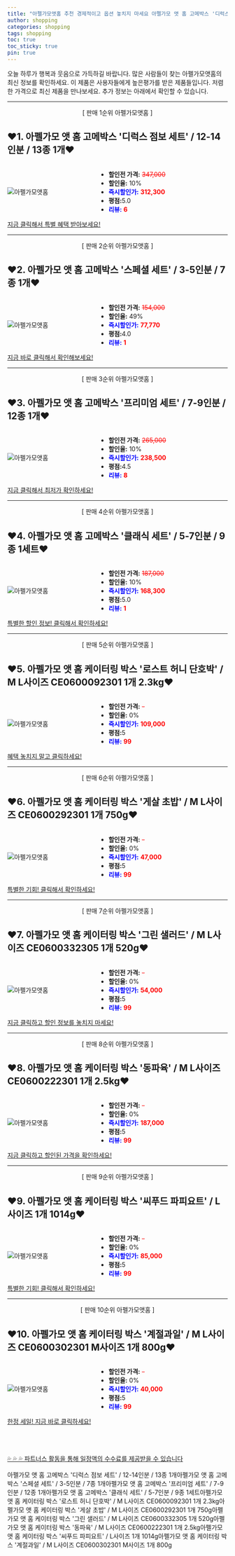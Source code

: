 ```yaml
---
title: "아펠가모앳홈 추천 경제적이고 옵션 놓치지 마세요 아펠가모 앳 홈 고메박스 '디럭스"
author: shopping
categories: shopping
tags: shopping
toc: true
toc_sticky: true
pin: true
---
```

오늘 하루가 행복과 웃음으로 가득하길 바랍니다. 많은 사람들이 찾는 아펠가모앳홈의 최신 정보를 확인하세요. 이 제품은 사용자들에게 높은평가를 받은 제품들입니다. 저렴한 가격으로 최신 제품을 만나보세요. 추가 정보는 아래에서 확인할 수 있습니다.

---
<p class="toplist" style="margin: 0 auto; display: block; width: fit-content;">[ 판매 1순위 아펠가모앳홈 ]</p>

<h2><strong>❤️1. 아펠가모 앳 홈 고메박스 '디럭스 점보 세트' / 12-14인분 / 13종 1개❤️</strong></h2>

<div style="display: flex; align-items: center;">
    <div style="flex: 0.4;">
        <img src="https://thumbnail8.coupangcdn.com/thumbnails/remote/230x230ex/image/vendor_inventory/8647/15acaff7d9f379f9bc8b3a0f1fbab6ef04fd3b5b5ee814d2b12fb2560b8c.jpg" alt="아펠가모앳홈" style="max-width: 100%;">
    </div>
    <div style="flex: 0.6; margin-left: 10px;">
        <ul>
            <li><strong>할인전 가격:</strong> <del style="color: red;">347,000</del></li>
            <li><strong>할인율:</strong> 10%</li>
            <li><span style='color:blue'><strong>즉시할인가:</strong></span> <span style='color:red'><strong>312,300</strong></span></li>
            <li><strong>평점:</strong>5.0</li>
            <li><span style='color:blue'><strong>리뷰:</strong></span> <span style='color:red'><strong>6</strong></span></li>
        </ul>
    </div>
</div>
<div class="center">
    <a href="https://selin100587.github.io?lptag=AF9450613&subid=githubio&pageKey=7579156367&traceid=V0-153&itemId=20003695655&vendorItemId=78917779060" class="myButton">
        지금 클릭해서 특별 혜택 받아보세요!
    </a>
</div>


---
<p class="toplist" style="margin: 0 auto; display: block; width: fit-content;">[ 판매 2순위 아펠가모앳홈 ]</p>

<h2><strong>❤️2. 아펠가모 앳 홈 고메박스 '스페셜 세트' / 3-5인분 / 7종 1개❤️</strong></h2>

<div style="display: flex; align-items: center;">
    <div style="flex: 0.4;">
        <img src="https://thumbnail8.coupangcdn.com/thumbnails/remote/230x230ex/image/vendor_inventory/9466/84fbc81e0cbcc968c6db54f7b0870d55652a8a68919969dab7dc9c06f9fe.jpg" alt="아펠가모앳홈" style="max-width: 100%;">
    </div>
    <div style="flex: 0.6; margin-left: 10px;">
        <ul>
            <li><strong>할인전 가격:</strong> <del style="color: red;">154,000</del></li>
            <li><strong>할인율:</strong> 49%</li>
            <li><span style='color:blue'><strong>즉시할인가:</strong></span> <span style='color:red'><strong>77,770</strong></span></li>
            <li><strong>평점:</strong>4.0</li>
            <li><span style='color:blue'><strong>리뷰:</strong></span> <span style='color:red'><strong>1</strong></span></li>
        </ul>
    </div>
</div>
<div class="center">
    <a href="https://selin100587.github.io?lptag=AF9450613&subid=githubio&pageKey=6306253184&traceid=V0-153&itemId=13065097726&vendorItemId=80327651415" class="myButton">
        지금 바로 클릭해서 확인해보세요!
    </a>
</div>


---
<p class="toplist" style="margin: 0 auto; display: block; width: fit-content;">[ 판매 3순위 아펠가모앳홈 ]</p>

<h2><strong>❤️3. 아펠가모 앳 홈 고메박스 '프리미엄 세트' / 7-9인분 / 12종 1개❤️</strong></h2>

<div style="display: flex; align-items: center;">
    <div style="flex: 0.4;">
        <img src="https://thumbnail10.coupangcdn.com/thumbnails/remote/230x230ex/image/vendor_inventory/9169/2aae12971d0eb589bcb69a70a88e46dcf94964d6f621db6a612be2223373.jpg" alt="아펠가모앳홈" style="max-width: 100%;">
    </div>
    <div style="flex: 0.6; margin-left: 10px;">
        <ul>
            <li><strong>할인전 가격:</strong> <del style="color: red;">265,000</del></li>
            <li><strong>할인율:</strong> 10%</li>
            <li><span style='color:blue'><strong>즉시할인가:</strong></span> <span style='color:red'><strong>238,500</strong></span></li>
            <li><strong>평점:</strong>4.5</li>
            <li><span style='color:blue'><strong>리뷰:</strong></span> <span style='color:red'><strong>8</strong></span></li>
        </ul>
    </div>
</div>
<div class="center">
    <a href="https://selin100587.github.io?lptag=AF9450613&subid=githubio&pageKey=6125608021&traceid=V0-153&itemId=11643281474&vendorItemId=78917784994" class="myButton">
        지금 클릭해서 최저가 확인하세요!
    </a>
</div>


---
<p class="toplist" style="margin: 0 auto; display: block; width: fit-content;">[ 판매 4순위 아펠가모앳홈 ]</p>

<h2><strong>❤️4. 아펠가모 앳 홈 고메박스 '클래식 세트' / 5-7인분 / 9종 1세트❤️</strong></h2>

<div style="display: flex; align-items: center;">
    <div style="flex: 0.4;">
        <img src="https://thumbnail10.coupangcdn.com/thumbnails/remote/230x230ex/image/vendor_inventory/99bf/c58dff1bbf1541efdb83b5ed0d13191bf6fc4ea99f403cea5b90538b0790.jpg" alt="아펠가모앳홈" style="max-width: 100%;">
    </div>
    <div style="flex: 0.6; margin-left: 10px;">
        <ul>
            <li><strong>할인전 가격:</strong> <del style="color: red;">187,000</del></li>
            <li><strong>할인율:</strong> 10%</li>
            <li><span style='color:blue'><strong>즉시할인가:</strong></span> <span style='color:red'><strong>168,300</strong></span></li>
            <li><strong>평점:</strong>5.0</li>
            <li><span style='color:blue'><strong>리뷰:</strong></span> <span style='color:red'><strong>1</strong></span></li>
        </ul>
    </div>
</div>
<div class="center">
    <a href="https://selin100587.github.io?lptag=AF9450613&subid=githubio&pageKey=6125608216&traceid=V0-153&itemId=11643282868&vendorItemId=78917786678" class="myButton">
        특별한 할인 정보! 클릭해서 확인하세요!
    </a>
</div>


---
<p class="toplist" style="margin: 0 auto; display: block; width: fit-content;">[ 판매 5순위 아펠가모앳홈 ]</p>

<h2><strong>❤️5. 아펠가모 앳 홈 케이터링 박스 '로스트 허니 단호박' / M L사이즈 CE0600092301 1개 2.3kg❤️</strong></h2>

<div style="display: flex; align-items: center;">
    <div style="flex: 0.4;">
        <img src="https://thumbnail7.coupangcdn.com/thumbnails/remote/230x230ex/image/vendor_inventory/a6f4/b8f72c5f3d4026921e4e29beb35bfb93a029c428186e281d2eb106e86a70.jpg" alt="아펠가모앳홈" style="max-width: 100%;">
    </div>
    <div style="flex: 0.6; margin-left: 10px;">
        <ul>
            <li><strong>할인전 가격:</strong> <del style="color: red;">-</del></li>
            <li><strong>할인율:</strong> 0%</li>
            <li><span style='color:blue'><strong>즉시할인가:</strong></span> <span style='color:red'><strong>109,000</strong></span></li>
            <li><strong>평점:</strong>5</li>
            <li><span style='color:blue'><strong>리뷰:</strong></span> <span style='color:red'><strong>99</strong></span></li>
        </ul>
    </div>
</div>
<div class="center">
    <a href="https://selin100587.github.io?lptag=AF9450613&subid=githubio&pageKey=7312472502&traceid=V0-153&itemId=20140482226&vendorItemId=87233987267" class="myButton">
        혜택 놓치지 말고 클릭하세요!
    </a>
</div>


---
<p class="toplist" style="margin: 0 auto; display: block; width: fit-content;">[ 판매 6순위 아펠가모앳홈 ]</p>

<h2><strong>❤️6. 아펠가모 앳 홈 케이터링 박스 '게살 초밥' / M L사이즈 CE0600292301 1개 750g❤️</strong></h2>

<div style="display: flex; align-items: center;">
    <div style="flex: 0.4;">
        <img src="https://thumbnail8.coupangcdn.com/thumbnails/remote/230x230ex/image/vendor_inventory/0011/81c806a9708c3de9b5ac58f3d2eb2da407253f3673380b6a77063e3f8434.jpg" alt="아펠가모앳홈" style="max-width: 100%;">
    </div>
    <div style="flex: 0.6; margin-left: 10px;">
        <ul>
            <li><strong>할인전 가격:</strong> <del style="color: red;">-</del></li>
            <li><strong>할인율:</strong> 0%</li>
            <li><span style='color:blue'><strong>즉시할인가:</strong></span> <span style='color:red'><strong>47,000</strong></span></li>
            <li><strong>평점:</strong>5</li>
            <li><span style='color:blue'><strong>리뷰:</strong></span> <span style='color:red'><strong>99</strong></span></li>
        </ul>
    </div>
</div>
<div class="center">
    <a href="https://selin100587.github.io?lptag=AF9450613&subid=githubio&pageKey=7310968784&traceid=V0-153&itemId=20140424049&vendorItemId=87233933763" class="myButton">
        특별한 기회! 클릭해서 확인하세요!
    </a>
</div>


---
<p class="toplist" style="margin: 0 auto; display: block; width: fit-content;">[ 판매 7순위 아펠가모앳홈 ]</p>

<h2><strong>❤️7. 아펠가모 앳 홈 케이터링 박스 '그린 샐러드' / M L사이즈 CE0600332305 1개 520g❤️</strong></h2>

<div style="display: flex; align-items: center;">
    <div style="flex: 0.4;">
        <img src="https://thumbnail10.coupangcdn.com/thumbnails/remote/230x230ex/image/vendor_inventory/1fcf/38200d8c2c22b676832bd29ab2fd64853932a3bba9ebdc184a320d82e72b.jpg" alt="아펠가모앳홈" style="max-width: 100%;">
    </div>
    <div style="flex: 0.6; margin-left: 10px;">
        <ul>
            <li><strong>할인전 가격:</strong> <del style="color: red;">-</del></li>
            <li><strong>할인율:</strong> 0%</li>
            <li><span style='color:blue'><strong>즉시할인가:</strong></span> <span style='color:red'><strong>54,000</strong></span></li>
            <li><strong>평점:</strong>5</li>
            <li><span style='color:blue'><strong>리뷰:</strong></span> <span style='color:red'><strong>99</strong></span></li>
        </ul>
    </div>
</div>
<div class="center">
    <a href="https://selin100587.github.io?lptag=AF9450613&subid=githubio&pageKey=7606018364&traceid=V0-153&itemId=20132212848&vendorItemId=87226159208" class="myButton">
        지금 클릭하고 할인 정보를 놓치지 마세요!
    </a>
</div>


---
<p class="toplist" style="margin: 0 auto; display: block; width: fit-content;">[ 판매 8순위 아펠가모앳홈 ]</p>

<h2><strong>❤️8. 아펠가모 앳 홈 케이터링 박스 '동파육' / M L사이즈 CE0600222301 1개 2.5kg❤️</strong></h2>

<div style="display: flex; align-items: center;">
    <div style="flex: 0.4;">
        <img src="https://thumbnail8.coupangcdn.com/thumbnails/remote/230x230ex/image/vendor_inventory/776a/d4afe62531f44cd721455410248cad51a0d2f1c70e28b398d4651b489a50.jpg" alt="아펠가모앳홈" style="max-width: 100%;">
    </div>
    <div style="flex: 0.6; margin-left: 10px;">
        <ul>
            <li><strong>할인전 가격:</strong> <del style="color: red;">-</del></li>
            <li><strong>할인율:</strong> 0%</li>
            <li><span style='color:blue'><strong>즉시할인가:</strong></span> <span style='color:red'><strong>187,000</strong></span></li>
            <li><strong>평점:</strong>5</li>
            <li><span style='color:blue'><strong>리뷰:</strong></span> <span style='color:red'><strong>99</strong></span></li>
        </ul>
    </div>
</div>
<div class="center">
    <a href="https://selin100587.github.io?lptag=AF9450613&subid=githubio&pageKey=7607736633&traceid=V0-153&itemId=20140944681&vendorItemId=87234423468" class="myButton">
        지금 클릭하고 할인된 가격을 확인하세요!
    </a>
</div>


---
<p class="toplist" style="margin: 0 auto; display: block; width: fit-content;">[ 판매 9순위 아펠가모앳홈 ]</p>

<h2><strong>❤️9. 아펠가모 앳 홈 케이터링 박스 '씨푸드 파피요트' / L사이즈 1개 1014g❤️</strong></h2>

<div style="display: flex; align-items: center;">
    <div style="flex: 0.4;">
        <img src="https://thumbnail8.coupangcdn.com/thumbnails/remote/230x230ex/image/vendor_inventory/57a8/cacd24ac118e95d8109dfbddb16395d27981d693799ea0c4a3abdd07d2b1.jpg" alt="아펠가모앳홈" style="max-width: 100%;">
    </div>
    <div style="flex: 0.6; margin-left: 10px;">
        <ul>
            <li><strong>할인전 가격:</strong> <del style="color: red;">-</del></li>
            <li><strong>할인율:</strong> 0%</li>
            <li><span style='color:blue'><strong>즉시할인가:</strong></span> <span style='color:red'><strong>85,000</strong></span></li>
            <li><strong>평점:</strong>5</li>
            <li><span style='color:blue'><strong>리뷰:</strong></span> <span style='color:red'><strong>99</strong></span></li>
        </ul>
    </div>
</div>
<div class="center">
    <a href="https://selin100587.github.io?lptag=AF9450613&subid=githubio&pageKey=8020371387&traceid=V0-153&itemId=22410797938&vendorItemId=89455631273" class="myButton">
        특별한 기회! 클릭해서 확인하세요!
    </a>
</div>


---
<p class="toplist" style="margin: 0 auto; display: block; width: fit-content;">[ 판매 10순위 아펠가모앳홈 ]</p>

<h2><strong>❤️10. 아펠가모 앳 홈 케이터링 박스 '계절과일' / M L사이즈 CE0600302301 M사이즈 1개 800g❤️</strong></h2>

<div style="display: flex; align-items: center;">
    <div style="flex: 0.4;">
        <img src="https://thumbnail6.coupangcdn.com/thumbnails/remote/230x230ex/image/vendor_inventory/cc8a/6d74c7028582db71b8082e79938ef5c68d724f6090c423874fa9fac7302d.jpg" alt="아펠가모앳홈" style="max-width: 100%;">
    </div>
    <div style="flex: 0.6; margin-left: 10px;">
        <ul>
            <li><strong>할인전 가격:</strong> <del style="color: red;">-</del></li>
            <li><strong>할인율:</strong> 0%</li>
            <li><span style='color:blue'><strong>즉시할인가:</strong></span> <span style='color:red'><strong>40,000</strong></span></li>
            <li><strong>평점:</strong>5</li>
            <li><span style='color:blue'><strong>리뷰:</strong></span> <span style='color:red'><strong>99</strong></span></li>
        </ul>
    </div>
</div>
<div class="center">
    <a href="https://selin100587.github.io?lptag=AF9450613&subid=githubio&pageKey=7607749729&traceid=V0-153&itemId=20141001502&vendorItemId=87234476813" class="myButton">
        한정 세일! 지금 바로 클릭하세요!
    </a>
</div>

<br><br><br>[💦 💦 💦 파트너스 활동을 통해 일정액의 수수료를 제공받을 수 있습니다](https://link.coupang.com/a/bcpT2c)<br><br>아펠가모 앳 홈 고메박스 '디럭스 점보 세트' / 12-14인분 / 13종 1개아펠가모 앳 홈 고메박스 '스페셜 세트' / 3-5인분 / 7종 1개아펠가모 앳 홈 고메박스 '프리미엄 세트' / 7-9인분 / 12종 1개아펠가모 앳 홈 고메박스 '클래식 세트' / 5-7인분 / 9종 1세트아펠가모 앳 홈 케이터링 박스 '로스트 허니 단호박' / M L사이즈 CE0600092301 1개 2.3kg아펠가모 앳 홈 케이터링 박스 '게살 초밥' / M L사이즈 CE0600292301 1개 750g아펠가모 앳 홈 케이터링 박스 '그린 샐러드' / M L사이즈 CE0600332305 1개 520g아펠가모 앳 홈 케이터링 박스 '동파육' / M L사이즈 CE0600222301 1개 2.5kg아펠가모 앳 홈 케이터링 박스 '씨푸드 파피요트' / L사이즈 1개 1014g아펠가모 앳 홈 케이터링 박스 '계절과일' / M L사이즈 CE0600302301 M사이즈 1개 800g